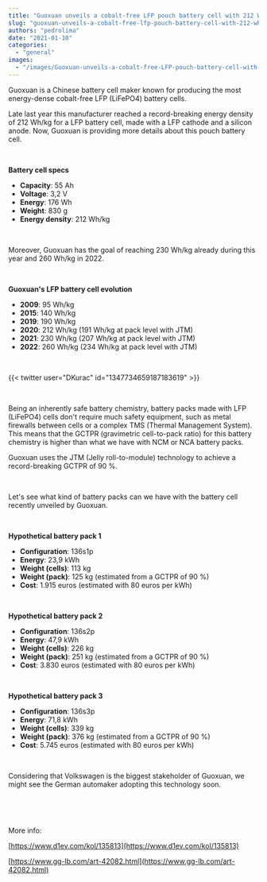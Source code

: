 ```yaml
---
title: "Guoxuan unveils a cobalt-free LFP pouch battery cell with 212 Wh/kg"
slug: "guoxuan-unveils-a-cobalt-free-lfp-pouch-battery-cell-with-212-wh-kg"
authors: "pedrolima"
date: "2021-01-10"
categories: 
  - "general"
images: 
  - "/images/Guoxuan-unveils-a-cobalt-free-LFP-pouch-battery-cell-with-212-Wh-kg.avif"
---
```


Guoxuan is a Chinese battery cell maker known for producing the most energy-dense cobalt-free LFP (LiFePO4) battery cells.

Late last year this manufacturer reached a record-breaking energy density of 212 Wh/kg for a LFP battery cell, made with a LFP cathode and a silicon anode. Now, Guoxuan is providing more details about this pouch battery cell.

 

**Battery cell specs**

- **Capacity**: 55 Ah
- **Voltage**: 3,2 V
- **Energy**: 176 Wh
- **Weight**: 830 g
- **Energy density**: 212 Wh/kg

 

Moreover, Guoxuan has the goal of reaching 230 Wh/kg already during this year and 260 Wh/kg in 2022.

 

**Guoxuan's LFP battery cell evolution**

- **2009**: 95 Wh/kg
- **2015**: 140 Wh/kg
- **2019**: 190 Wh/kg
- **2020**: 212 Wh/kg (191 Wh/kg at pack level with JTM)
- **2021**: 230 Wh/kg (207 Wh/kg at pack level with JTM)
- **2022**: 260 Wh/kg (234 Wh/kg at pack level with JTM)

 

{{< twitter user="DKurac" id="1347734659187183619" >}}

 

Being an inherently safe battery chemistry, battery packs made with LFP (LiFePO4) cells don't require much safety equipment, such as metal firewalls between cells or a complex TMS (Thermal Management System). This means that the GCTPR (gravimetric cell-to-pack ratio) for this battery chemistry is higher than what we have with NCM or NCA battery packs.

Guoxuan uses the JTM (Jelly roll-to-module) technology to achieve a record-breaking GCTPR of 90 %.

 

Let's see what kind of battery packs can we have with the battery cell recently unveiled by Guoxuan.

 

**Hypothetical battery pack 1**

- **Configuration**: 136s1p
- **Energy**: 23,9 kWh
- **Weight (cells)**: 113 kg
- **Weight (pack)**: 125 kg (estimated from a GCTPR of 90 %)
- **Cost**: 1.915 euros (estimated with 80 euros per kWh)

 

**Hypothetical battery pack 2**

- **Configuration**: 136s2p
- **Energy**: 47,9 kWh
- **Weight (cells)**: 226 kg
- **Weight (pack)**: 251 kg (estimated from a GCTPR of 90 %)
- **Cost**: 3.830 euros (estimated with 80 euros per kWh)

 

**Hypothetical battery pack 3**

- **Configuration**: 136s3p
- **Energy**: 71,8 kWh
- **Weight (cells)**: 339 kg
- **Weight (pack)**: 376 kg (estimated from a GCTPR of 90 %)
- **Cost**: 5.745 euros (estimated with 80 euros per kWh)

 

Considering that Volkswagen is the biggest stakeholder of Guoxuan, we might see the German automaker adopting this technology soon.

 

 

More info:

[https://www.d1ev.com/kol/135813](https://www.d1ev.com/kol/135813)

[https://www.gg-lb.com/art-42082.html](https://www.gg-lb.com/art-42082.html)
